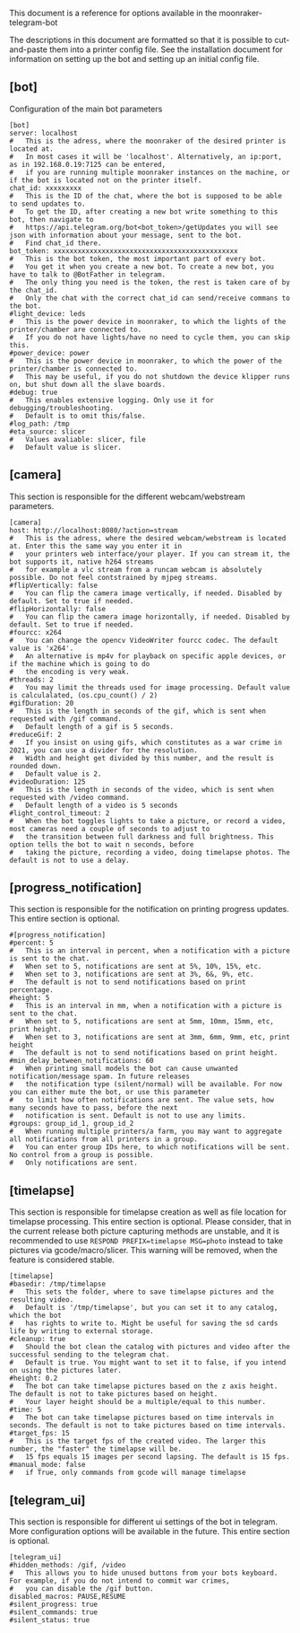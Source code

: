 This document is a reference for options available in the moonraker-telegram-bot

The descriptions in this document are formatted so that it is possible to cut-and-paste them into a printer config file. See the installation document for information on setting up
the bot and setting up an initial config file.

## [bot]

Configuration of the main bot parameters

```
[bot]
server: localhost
#	This is the adress, where the moonraker of the desired printer is located at. 
#	In most cases it will be 'localhost'. Alternatively, an ip:port, as in 192.168.0.19:7125 can be entered, 
#	if you are running multiple moonraker instances on the machine, or if the bot is located not on the printer itself.
chat_id: xxxxxxxxx
#	This is the ID of the chat, where the bot is supposed to be able to send updates to. 
#	To get the ID, after creating a new bot write something to this bot, then navigate to 
#	https://api.telegram.org/bot<bot_token>/getUpdates you will see json with information about your message, sent to the bot. 
#	Find chat_id there.
bot_token: xxxxxxxxxxxxxxxxxxxxxxxxxxxxxxxxxxxxxxxxxxxxxx
#	This is the bot token, the most important part of every bot. 
#	You get it when you create a new bot. To create a new bot, you have to talk to @BotFather in telegram. 
#	The only thing you need is the token, the rest is taken care of by the chat_id.
#	Only the chat with the correct chat_id can send/receive commans to the bot.
#light_device: leds
#	This is the power device in moonraker, to which the lights of the printer/chamber are connected to.
#	If you do not have lights/have no need to cycle them, you can skip this.
#power_device: power
#	This is the power device in moonraker, to which the power of the printer/chamber is connected to.
#	This may be useful, if you do not shutdown the device klipper runs on, but shut down all the slave boards.
#debug: true
#	This enables extensive logging. Only use it for debugging/troubleshooting.
#	Default is to omit this/false.
#log_path: /tmp
#eta_source: slicer
#   Values avaliable: slicer, file
#   Default value is slicer.
```

## [camera]

This section is responsible for the different webcam/webstream parameters.

```
[camera]
host: http://localhost:8080/?action=stream
#	This is the adress, where the desired webcam/webstream is located at. Enter this the same way you enter it in 
#	your printers web interface/your player. If you can stream it, the bot supports it, native h264 streams 
#	for example a vlc stream from a runcam webcam is absolutely possible. Do not feel contstrained by mjpeg streams.
#flipVertically: false
#	You can flip the camera image vertically, if needed. Disabled by default. Set to true if needed.
#flipHorizontally: false
#	You can flip the camera image horizontally, if needed. Disabled by default. Set to true if needed.
#fourcc: x264
#	You can change the opencv VideoWriter fourcc codec. The default value is 'x264'.
# 	An alternative is mp4v for playback on specific apple devices, or if the machine which is going to do
#	the encoding is very weak.
#threads: 2 
#	You may limit the threads used for image processing. Default value is calculalated, (os.cpu_count() / 2)
#gifDuration: 20
#	This is the length in seconds of the gif, which is sent when requested with /gif command. 
#	Default length of a gif is 5 seconds.
#reduceGif: 2
#	If you insist on using gifs, which constitutes as a war crime in 2021, you can use a divider for the resolution.
#	Width and height get divided by this number, and the result is rounded down. 
#	Default value is 2.
#videoDuration: 125
#	This is the length in seconds of the video, which is sent when requested with /video command. 
#	Default length of a video is 5 seconds
#light_control_timeout: 2
#	When the bot toggles lights to take a picture, or record a video, most cameras need a couple of seconds to adjust to 
#	the transition between full darkness and full brightness. This option tells the bot to wait n seconds, before
#	taking the picture, recording a video, doing timelapse photos. The default is not to use a delay.
```

## [progress_notification]

This section is responsible for the notification on printing progress updates. This entire section is optional.

```
#[progress_notification]
#percent: 5
#	This is an interval in percent, when a notification with a picture is sent to the chat.
#	When set to 5, notifications are sent at 5%, 10%, 15%, etc.
#	When set to 3, notifications are sent at 3%, 6&, 9%, etc.
#	The default is not to send notifications based on print percentage.
#height: 5
#	This is an interval in mm, when a notification with a picture is sent to the chat.
#	When set to 5, notifications are sent at 5mm, 10mm, 15mm, etc, print height.
#	When set to 3, notifications are sent at 3mm, 6mm, 9mm, etc, print height
#	The default is not to send notifications based on print height.
#min_delay_between_notifications: 60
#	When printing small models the bot can cause unwanted notification/message spam. In future releases
#	the notification type (silent/normal) will be available. For now you can either mute the bot, or use this parameter
#	to limit how often notifications are sent. The value sets, how many seconds have to pass, before the next 
#	notification is sent. Default is not to use any limits.
#groups: group_id_1, group_id_2
#	When running multiple printers/a farm, you may want to aggregate all notifications from all printers in a group.
#	You can enter group IDs here, to which notifications will be sent. No control from a group is possible.
#	Only notifications are sent.
```

## [timelapse]

This section is responsible for timelapse creation as well as file location for timelapse processing. This entire section is optional. Please consider, that in the current release
both picture capturing methods are unstable, and it is recommended to use
`RESPOND PREFIX=timelapse MSG=photo` instead to take pictures via gcode/macro/slicer. This warning will be removed, when the feature is considered stable.

```
[timelapse]
#basedir: /tmp/timelapse
#	This sets the folder, where to save timelapse pictures and the resulting video. 
#	Default is '/tmp/timelapse', but you can set it to any catalog, which the bot 
#	has rights to write to. Might be useful for saving the sd cards life by writing to external storage.
#cleanup: true
#	Should the bot clean the catalog with pictures and video after the successful sending to the telegram chat.
#	Default is true. You might want to set it to false, if you intend on using the pictures later.
#height: 0.2
#	The bot can take timelapse pictures based on the z axis height. The default is not to take pictures based on height.
#	Your layer height should be a multiple/equal to this number.
#time: 5
#	The bot can take timelapse pictures based on time intervals in seconds. The default is not to take pictures based on time intervals.
#target_fps: 15  
#	This is the target fps of the created video. The larger this number, the "faster" the timelapse will be.
#	15 fps equals 15 images per second lapsing. The default is 15 fps.
#manual_mode: false
#   if True, only commands from gcode will manage timelapse    
```

## [telegram_ui]

This section is responsible for different ui settings of the bot in telegram. More configuration options will be available in the future. This entire section is optional.

```
[telegram_ui]
#hidden_methods: /gif, /video
#	This allows you to hide unused buttons from your bots keyboard. For example, if you do not intend to commit war crimes,
#	you can disable the /gif button. 
disabled_macros: PAUSE,RESUME
#silent_progress: true
#silent_commands: true
#silent_status: true
```